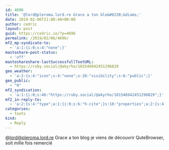 ```yaml
---
id: 4696
title: '@lord@pleroma.lord.re Grace a ton blo&#8230;&diams;'
date: 2019-02-06T21:00:48+00:00
author: cedric
layout: post
guid: https://cedric.io/?p=4696
permalink: /2019/02/06/4696/
mf2_mp-syndicate-to:
  - 'a:1:{i:0;s:4:"none";}'
mastoshare-post-status:
  - 'off'
mastoshareshare-lastSuccessfullTootURL:
  - https://ruby.social/@akyrho/101546942451296829
geo_weather:
  - 'a:2:{s:4:"icon";s:4:"none";s:10:"visibility";s:6:"public";}'
geo_public:
  - "0"
mf2_syndication:
  - 'a:1:{i:0;s:46:"https://ruby.social/@akyrho/101546942451296829";}'
mf2_in-reply-to:
  - 'a:2:{s:4:"type";a:1:{i:0;s:6:"h-cite";}s:10:"properties";a:2:{s:4:"name";a:1:{i:0;s:7:"Pleroma";}s:3:"url";a:1:{i:0;s:68:"https://pleroma.lord.re/objects/dd411db1-f480-44fc-b253-2f58747cd9cf";}}}'
categories:
  - toots
kind:
  - Reply
---
```

@lord@pleroma.lord.re Grace a ton blog je viens de découvrir QuteBrowser, soit mille fois remercié